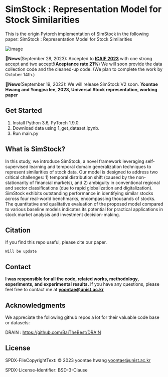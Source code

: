 # SimStock : Representation Model for Stock Similarities

This is the origin Pytorch implementation of SimStock in the following paper: SimStock : Representation Model for Stock Similarities

![image](https://github.com/Yoontae6719/SimStock-Representation-Model-for-Stock-Similarities/assets/87846187/b5e328f2-bff7-4540-b3a0-5dac47079d17)

🚩**News**(September 28, 2023): Accepted to [**ICAIF 2023**](https://ai-finance.org/icaif-23-call-for-papers/) with one strong accept and two accept!(**Aceptance rate 21%**) We will soon provide the data collection code and the cleaned-up code. (We plan to complete the work by October 14th.)

🚩**News**(September 19, 2023): We will release SimStock V2 soon. **Yoontae Hwang and Yongjea lee, 2023, Universal Stock representation, working paper**
 

## Get Started

1. Install Python 3.6, PyTorch 1.9.0.
2. Download data using 1_get_dataset.ipynb.
3. Run main.py


## What is SimStock?
In this study, we introduce SimStock, a novel framework leveraging self-supervised learning and temporal domain generalization techniques to represent similarities of stock data. Our model is designed to address two critical challenges: 1) temporal distribution shift (caused by the non-stationarity of financial markets), and 2) ambiguity in conventional regional and sector classifications (due to rapid globalization and digitalization).
SimStock exhibits outstanding performance in identifying similar stocks across four real-world benchmarks, encompassing thousands of stocks. The quantitative and qualitative evaluation of the proposed model compared to various baseline models indicates its potential for practical applications in stock market analysis and investment decision-making.


## Citation

If you find this repo useful, please cite our paper. 

```
Will be update
```

## Contact

**I was responsible for all the code, related works, methodology, experiments, and experimental results.** If you have any questions, please feel free to contact me at **yoontae@unist.ac.kr**


## Acknowledgments

We appreciate the following github repos a lot for their valuable code base or datasets:

DRAIN : https://github.com/BaiTheBest/DRAIN

## License
SPDX-FileCopyrightText: © 2023 yoontae hwang yoontae@unist.ac.kr

SPDX-License-Identifier: BSD-3-Clause

